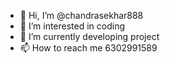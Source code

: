 - 👋 Hi, I’m @chandrasekhar888
- 👀 I’m interested in coding
- 🌱 I’m currently developing project
- 📫 How to reach me 6302991589

<!---
chandrasekhar888/chandrasekhar888 is a ✨ special ✨ repository because its `README.md` (this file) appears on your GitHub profile.
You can click the Preview link to take a look at your changes.
--->
